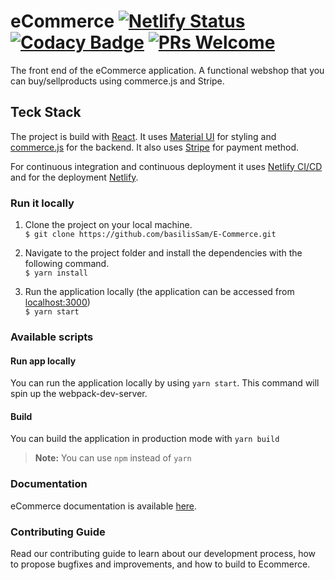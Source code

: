 # eCommerce [![Netlify Status](https://api.netlify.com/api/v1/badges/dc3241dc-6f77-4d51-b8b6-928516ef2e56/deploy-status)](https://app.netlify.com/sites/ecommercce/deploys) [![Codacy Badge](https://app.codacy.com/project/badge/Grade/c6bffae0f3144168b8e9b7101edb59dd)](https://www.codacy.com/gh/basilisSam/E-Commerce/dashboard?utm_source=github.com&utm_medium=referral&utm_content=basilisSam/E-Commerce&utm_campaign=Badge_Grade) [![PRs Welcome](https://img.shields.io/badge/PRs-welcome-brightgreen.svg)](https://github.com/basilisSam/E-Commerce/wiki/How-to-contribute)

The front end of the eCommerce application. A functional webshop that you can buy/sellproducts using commerce.js and Stripe.

## Teck Stack

The project is build with [React](https://reactjs.org/). It uses [Material UI](https://mui.com/) for styling and [commerce.js](https://commercejs.com/) for the backend.
It also uses [Stripe](https://stripe.com) for payment method.

For continuous integration and continuous deployment it uses [Netlify CI/CD](https://www.netlify.com/) and for the deployment [Netlify](https://www.netlify.com/).

### Run it locally

1. Clone the project on your local machine. <br/>
   `$ git clone https://github.com/basilisSam/E-Commerce.git`

2. Navigate to the project folder and install the dependencies with the following command. <br/>
   `$ yarn install`

3. Run the application locally (the application can be accessed from [localhost:3000](http://localhost:3000/)) <br/>
   `$ yarn start`

### Available scripts

#### Run app locally

You can run the application locally by using `yarn start`. This command will spin up the webpack-dev-server.

#### Build

You can build the application in production mode with `yarn build`

> **Note:** You can use `npm` instead of `yarn`

### Documentation

eCommerce documentation is available [here](https://github.com/basilisSam/E-Commerce/wiki).

### Contributing Guide

Read our contributing guide to learn about our development process, how to propose bugfixes and improvements, and how to build to Ecommerce.
